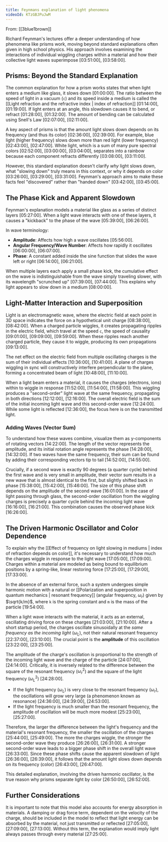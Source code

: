 ```yaml
---
title: Feynmans explanation of light phenomena
videoId: KTzGBJPuJwM
---
```


From: [[3blue1brown]] <br/> 

Richard Feynman's lectures offer a deeper understanding of how phenomena like prisms work, moving beyond standard explanations often given in high school physics. His approach involves examining the interactions of individual wiggling charges within a material and how their collective light waves superimpose <a class="yt-timestamp" data-t="03:51:00">[03:51:00]</a>, <a class="yt-timestamp" data-t="03:58:00">[03:58:00]</a>.

## Prisms: Beyond the Standard Explanation

The common explanation for how a prism works states that when light enters a medium like glass, it slows down <a class="yt-timestamp" data-t="01:00:00">[01:00:00]</a>. The ratio between the speed of light in a vacuum (`c`) and its speed inside a medium is called the [[Light refraction and the refractive index | index of refraction]] <a class="yt-timestamp" data-t="01:14:00">[01:14:00]</a>, <a class="yt-timestamp" data-t="01:19:00">[01:19:00]</a>. If light enters at an angle, this slowdown causes it to bend, or refract <a class="yt-timestamp" data-t="01:28:00">[01:28:00]</a>, <a class="yt-timestamp" data-t="01:32:00">[01:32:00]</a>. The amount of bending can be calculated using Snell's Law <a class="yt-timestamp" data-t="02:07:00">[02:07:00]</a>, <a class="yt-timestamp" data-t="02:11:00">[02:11:00]</a>.

A key aspect of prisms is that the amount light slows down depends on its frequency (and thus its color) <a class="yt-timestamp" data-t="02:36:00">[02:36:00]</a>, <a class="yt-timestamp" data-t="02:39:00">[02:39:00]</a>. For example, blue light (higher frequency) slows down more than red light (lower frequency) <a class="yt-timestamp" data-t="02:43:00">[02:43:00]</a>, <a class="yt-timestamp" data-t="02:47:00">[02:47:00]</a>. White light, which is a sum of many pure spectral colors <a class="yt-timestamp" data-t="02:52:00">[02:52:00]</a>, <a class="yt-timestamp" data-t="03:00:00">[03:00:00]</a>, <a class="yt-timestamp" data-t="03:04:00">[03:04:00]</a>, separates into a rainbow because each component refracts differently <a class="yt-timestamp" data-t="03:08:00">[03:08:00]</a>, <a class="yt-timestamp" data-t="03:11:00">[03:11:00]</a>.

However, this standard explanation doesn't clarify *why* light slows down, what "slowing down" truly means in this context, or why it depends on color <a class="yt-timestamp" data-t="03:26:00">[03:26:00]</a>, <a class="yt-timestamp" data-t="03:29:00">[03:29:00]</a>, <a class="yt-timestamp" data-t="03:31:00">[03:31:00]</a>. Feynman's approach aims to make these facts feel "discovered" rather than "handed down" <a class="yt-timestamp" data-t="03:42:00">[03:42:00]</a>, <a class="yt-timestamp" data-t="03:45:00">[03:45:00]</a>.

## The Phase Kick and Apparent Slowdown

Feynman's explanation models a material like glass as a series of distinct layers <a class="yt-timestamp" data-t="05:27:00">[05:27:00]</a>. When a light wave interacts with one of these layers, it causes a "kickback" to the phase of the wave <a class="yt-timestamp" data-t="05:39:00">[05:39:00]</a>, <a class="yt-timestamp" data-t="06:26:00">[06:26:00]</a>.

In wave terminology:
*   **Amplitude**: Affects how high a wave oscillates <a class="yt-timestamp" data-t="05:56:00">[05:56:00]</a>.
*   **Angular Frequency/Wave Number**: Affects how rapidly it oscillates <a class="yt-timestamp" data-t="06:00:00">[06:00:00]</a>, <a class="yt-timestamp" data-t="06:07:00">[06:07:00]</a>.
*   **Phase**: A constant added inside the sine function that slides the wave left or right <a class="yt-timestamp" data-t="06:14:00">[06:14:00]</a>, <a class="yt-timestamp" data-t="06:21:00">[06:21:00]</a>.

When multiple layers each apply a small phase kick, the cumulative effect on the wave is indistinguishable from the wave simply traveling slower, with its wavelength "scrunched up" <a class="yt-timestamp" data-t="07:39:00">[07:39:00]</a>, <a class="yt-timestamp" data-t="07:44:00">[07:44:00]</a>. This explains why light appears to slow down in a medium <a class="yt-timestamp" data-t="08:00:00">[08:00:00]</a>.

## Light-Matter Interaction and Superposition

Light is an electromagnetic wave, where the electric field at each point in 3D space indicates the force on a hypothetical unit charge <a class="yt-timestamp" data-t="08:38:00">[08:38:00]</a>, <a class="yt-timestamp" data-t="08:42:00">[08:42:00]</a>. When a charged particle wiggles, it creates propagating ripples in the electric field, which travel at the speed `c`, the speed of causality <a class="yt-timestamp" data-t="09:01:00">[09:01:00]</a>, <a class="yt-timestamp" data-t="09:09:00">[09:09:00]</a>, <a class="yt-timestamp" data-t="09:59:00">[09:59:00]</a>. When these ripples reach another charged particle, they cause it to wiggle, producing its own propagations <a class="yt-timestamp" data-t="09:13:00">[09:13:00]</a>.

The net effect on the electric field from multiple oscillating charges is the sum of their individual effects <a class="yt-timestamp" data-t="10:36:00">[10:36:00]</a>, <a class="yt-timestamp" data-t="10:41:00">[10:41:00]</a>. A plane of charges wiggling in sync will constructively interfere perpendicular to the plane, forming a concentrated beam of light <a class="yt-timestamp" data-t="10:48:00">[10:48:00]</a>, <a class="yt-timestamp" data-t="11:10:00">[11:10:00]</a>.

When a light beam enters a material, it causes the charges (electrons, ions) within to wiggle in response <a class="yt-timestamp" data-t="11:52:00">[11:52:00]</a>, <a class="yt-timestamp" data-t="11:54:00">[11:54:00]</a>, <a class="yt-timestamp" data-t="11:58:00">[11:58:00]</a>. This wiggling produces a "second-order" light wave at the same frequency, propagating in both directions <a class="yt-timestamp" data-t="12:12:00">[12:12:00]</a>, <a class="yt-timestamp" data-t="12:16:00">[12:16:00]</a>. The overall electric field is the sum of the initial incoming light wave and this second-order wave <a class="yt-timestamp" data-t="12:24:00">[12:24:00]</a>. While some light is reflected <a class="yt-timestamp" data-t="12:36:00">[12:36:00]</a>, the focus here is on the transmitted light.

### Adding Waves (Vector Sum)

To understand how these waves combine, visualize them as y-components of rotating vectors <a class="yt-timestamp" data-t="14:22:00">[14:22:00]</a>. The length of the vector represents the amplitude, and its initial rotation angle represents the phase <a class="yt-timestamp" data-t="14:28:00">[14:28:00]</a>, <a class="yt-timestamp" data-t="14:32:00">[14:32:00]</a>. If two waves have the same frequency, their sum can be found by adding their corresponding vectors tip to tail <a class="yt-timestamp" data-t="14:52:00">[14:52:00]</a>, <a class="yt-timestamp" data-t="14:55:00">[14:55:00]</a>.

Crucially, if a second wave is exactly 90 degrees (a quarter cycle) behind the first wave and is very small in amplitude, their vector sum results in a new wave that is almost identical to the first, but slightly shifted back in phase <a class="yt-timestamp" data-t="15:38:00">[15:38:00]</a>, <a class="yt-timestamp" data-t="15:42:00">[15:42:00]</a>, <a class="yt-timestamp" data-t="15:46:00">[15:46:00]</a>. The size of this phase shift depends on the amplitude of the second wave <a class="yt-timestamp" data-t="16:01:00">[16:01:00]</a>. In the case of light passing through glass, the second-order oscillation from the wiggling charges is precisely a quarter cycle behind the incoming light wave <a class="yt-timestamp" data-t="16:16:00">[16:16:00]</a>, <a class="yt-timestamp" data-t="16:21:00">[16:21:00]</a>. This combination causes the observed phase kick <a class="yt-timestamp" data-t="16:26:00">[16:26:00]</a>.

## The Driven Harmonic Oscillator and Color Dependence

To explain why the [[Effect of frequency on light slowing in mediums | index of refraction depends on color]], it's necessary to understand how much the charges wiggle in response to the light wave <a class="yt-timestamp" data-t="17:05:00">[17:05:00]</a>, <a class="yt-timestamp" data-t="17:09:00">[17:09:00]</a>. Charges within a material are modeled as being bound to equilibrium positions by a spring-like, linear restoring force <a class="yt-timestamp" data-t="17:25:00">[17:25:00]</a>, <a class="yt-timestamp" data-t="17:29:00">[17:29:00]</a>, <a class="yt-timestamp" data-t="17:33:00">[17:33:00]</a>.

In the absence of an external force, such a system undergoes simple harmonic motion with a natural or [[Polarization and superposition in quantum mechanics | resonant frequency]] (angular frequency, $\omega_r$) given by $\sqrt{k/m}$, where `k` is the spring constant and `m` is the mass of the particle <a class="yt-timestamp" data-t="19:54:00">[19:54:00]</a>.

When a light wave interacts with the material, it acts as an external, oscillating driving force on these charges <a class="yt-timestamp" data-t="21:03:00">[21:03:00]</a>, <a class="yt-timestamp" data-t="21:10:00">[21:10:00]</a>. After a short startup period, the charges oscillate sinusoidally at the *same frequency as the incoming light* ($\omega_L$), not their natural resonant frequency <a class="yt-timestamp" data-t="22:37:00">[22:37:00]</a>, <a class="yt-timestamp" data-t="23:10:00">[23:10:00]</a>. The crucial point is the **amplitude** of this oscillation <a class="yt-timestamp" data-t="23:22:00">[23:22:00]</a>, <a class="yt-timestamp" data-t="23:25:00">[23:25:00]</a>.

The amplitude of the charge's oscillation is proportional to the strength of the incoming light wave and the charge of the particle <a class="yt-timestamp" data-t="24:07:00">[24:07:00]</a>, <a class="yt-timestamp" data-t="24:14:00">[24:14:00]</a>. Critically, it is inversely related to the difference between the square of the resonant frequency ($\omega_r^2$) and the square of the light frequency ($\omega_L^2$) <a class="yt-timestamp" data-t="24:28:00">[24:28:00]</a>.

*   If the light frequency ($\omega_L$) is very close to the resonant frequency ($\omega_r$), the oscillations will grow very large (a phenomenon known as resonance) <a class="yt-timestamp" data-t="24:36:00">[24:36:00]</a>, <a class="yt-timestamp" data-t="24:39:00">[24:39:00]</a>, <a class="yt-timestamp" data-t="24:53:00">[24:53:00]</a>.
*   If the light frequency is much smaller than the resonant frequency, the amplitude of oscillation will be much more modest <a class="yt-timestamp" data-t="25:23:00">[25:23:00]</a>, <a class="yt-timestamp" data-t="25:27:00">[25:27:00]</a>.

Therefore, the larger the difference between the light's frequency and the material's resonant frequency, the smaller the oscillation of the charges <a class="yt-timestamp" data-t="25:44:00">[25:44:00]</a>, <a class="yt-timestamp" data-t="25:49:00">[25:49:00]</a>. The more the charges wiggle, the stronger the second-order wave they produce <a class="yt-timestamp" data-t="26:26:00">[26:26:00]</a>, <a class="yt-timestamp" data-t="26:31:00">[26:31:00]</a>. A stronger second-order wave leads to a bigger phase shift in the overall light wave <a class="yt-timestamp" data-t="26:33:00">[26:33:00]</a>. Since these phase shifts cause the apparent slowdown of light <a class="yt-timestamp" data-t="26:36:00">[26:36:00]</a>, <a class="yt-timestamp" data-t="26:39:00">[26:39:00]</a>, it follows that the amount light slows down depends on its frequency (color) <a class="yt-timestamp" data-t="26:43:00">[26:43:00]</a>, <a class="yt-timestamp" data-t="26:47:00">[26:47:00]</a>.

This detailed explanation, involving the driven harmonic oscillator, is the true reason why prisms separate light by color <a class="yt-timestamp" data-t="26:50:00">[26:50:00]</a>, <a class="yt-timestamp" data-t="26:52:00">[26:52:00]</a>.

## Further Considerations

It is important to note that this model also accounts for energy absorption in materials. A damping or drag force term, dependent on the velocity of the charge, should be included in the model to reflect that light energy can be absorbed by the material, not just transmitted or reflected <a class="yt-timestamp" data-t="27:05:00">[27:05:00]</a>, <a class="yt-timestamp" data-t="27:09:00">[27:09:00]</a>, <a class="yt-timestamp" data-t="27:13:00">[27:13:00]</a>. Without this term, the explanation would imply light always passes through every material <a class="yt-timestamp" data-t="27:25:00">[27:25:00]</a>.